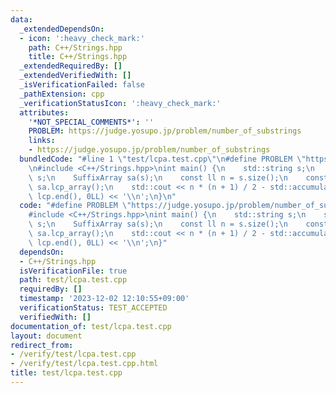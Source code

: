 ```yaml
---
data:
  _extendedDependsOn:
  - icon: ':heavy_check_mark:'
    path: C++/Strings.hpp
    title: C++/Strings.hpp
  _extendedRequiredBy: []
  _extendedVerifiedWith: []
  _isVerificationFailed: false
  _pathExtension: cpp
  _verificationStatusIcon: ':heavy_check_mark:'
  attributes:
    '*NOT_SPECIAL_COMMENTS*': ''
    PROBLEM: https://judge.yosupo.jp/problem/number_of_substrings
    links:
    - https://judge.yosupo.jp/problem/number_of_substrings
  bundledCode: "#line 1 \"test/lcpa.test.cpp\"\n#define PROBLEM \"https://judge.yosupo.jp/problem/number_of_substrings\"\
    \n#include <C++/Strings.hpp>\nint main() {\n    std::string s;\n    std::cin >>\
    \ s;\n    SuffixArray sa(s);\n    const ll n = s.size();\n    const auto lcp =\
    \ sa.lcp_array();\n    std::cout << n * (n + 1) / 2 - std::accumulate(lcp.begin(),\
    \ lcp.end(), 0LL) << '\\n';\n}\n"
  code: "#define PROBLEM \"https://judge.yosupo.jp/problem/number_of_substrings\"\n\
    #include <C++/Strings.hpp>\nint main() {\n    std::string s;\n    std::cin >>\
    \ s;\n    SuffixArray sa(s);\n    const ll n = s.size();\n    const auto lcp =\
    \ sa.lcp_array();\n    std::cout << n * (n + 1) / 2 - std::accumulate(lcp.begin(),\
    \ lcp.end(), 0LL) << '\\n';\n}"
  dependsOn:
  - C++/Strings.hpp
  isVerificationFile: true
  path: test/lcpa.test.cpp
  requiredBy: []
  timestamp: '2023-12-02 12:10:55+09:00'
  verificationStatus: TEST_ACCEPTED
  verifiedWith: []
documentation_of: test/lcpa.test.cpp
layout: document
redirect_from:
- /verify/test/lcpa.test.cpp
- /verify/test/lcpa.test.cpp.html
title: test/lcpa.test.cpp
---
```

